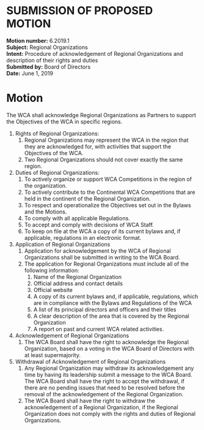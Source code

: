 # SUBMISSION OF PROPOSED MOTION

**Motion number:** 6.2019.1  
**Subject:** Regional Organizations  
**Intent:** Procedure of acknowledgement of Regional Organizations and description of their rights and duties  
**Submitted by:** Board of Directors  
**Date:** June 1, 2019  

# Motion

The WCA shall acknowledge Regional Organizations as Partners to support the Objectives of the WCA in specific regions.

1. Rights of Regional Organizations:
   1. Regional Organizations may represent the WCA in the region that they are acknowledged for, with activities that support the Objectives of the WCA.
   2. Two Regional Organizations should not cover exactly the same region.
2. Duties of Regional Organizations:
   1. To actively organize or support WCA Competitions in the region of the organization.
   2. To actively contribute to the Continental WCA Competitions that are held in the continent of the Regional Organization.
   3. To respect and operationalize the Objectives set out in the Bylaws and the Motions.
   4. To comply with all applicable Regulations.
   5. To accept and comply with decisions of WCA Staff.
   6. To keep on file at the WCA a copy of its current bylaws and, if applicable, regulations in an electronic format.
3. Application of Regional Organizations
   1. Application for acknowledgement by the WCA of Regional Organizations shall be submitted in writing to the WCA Board.
   2. The application for Regional Organizations must include all of the following information:
      1. Name of the Regional Organization
      2. Official address and contact details
      3. Official website
      4. A copy of its current bylaws and, if applicable, regulations, which are in compliance with the Bylaws and Regulations of the WCA
      5. A list of its principal directors and officers and their titles
      6. A clear description of the area that is covered by the Regional Organization
      7. A report on past and current WCA related activities.
4. Acknowledgement of Regional Organizations
   1. The WCA Board shall have the right to acknowledge the Regional Organization, based on a voting in the WCA Board of Directors with at least supermajority.
5. Withdrawal of Acknowledgement of Regional Organizations
   1. Any Regional Organization may withdraw its acknowledgement any time by having its leadership submit a message to the WCA Board. The WCA Board shall have the right to accept the withdrawal, if there are no pending issues that need to be resolved before the removal of the acknowledgement of the Regional Organization.
   2. The WCA Board shall have the right to withdraw the acknowledgement of a Regional Organization, if the Regional Organization does not comply with the rights and duties of Regional Organizations.

